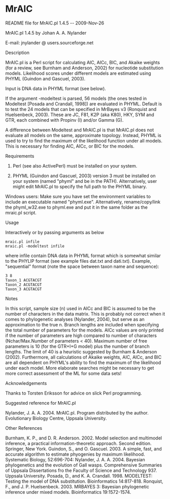MrAIC
=====

README file for MrAIC.pl 1.4.5 -- 2009-Nov-26

MrAIC.pl 1.4.5 by Johan A. A. Nylander

E-mail: jnylander @ users.sourceforge.net

Description

MrAIC.pl is a Perl script for calculating AIC, AICc, BIC, and Akaike weights 
(for a review, see Burnham and Anderson, 2002) for nucleotide substitution 
models. Likelihood scores under different models are estimated using PHYML 
(Guindon and Gascuel, 2003).

Input is DNA data in PHYML format (see below).

If the argument -modeltest is parsed, 56 models (the ones tested in Modeltest 
[Posada and Crandall, 1998]) are evaluated in PHYML. Default is to test the 24 
models that can be specified in MrBayes v3 (Ronquist and Huelsenbeck, 2003). 
These are JC, F81, K2P (aka K80), HKY, SYM and GTR, each combined with Propinv 
(I) and/or Gamma (G).

A difference between Modeltest and MrAIC.pl is that MrAIC.pl does not evaluate 
all models on the same, approximate topology. Instead, PHYML is used to try to 
find the maximum of the likelihood function under all models. This is necessary 
for finding AIC, AICc, or BIC for the models.

Requirements

1) Perl (see also ActivePerl) must be installed on your system.

2) PHYML (Guindon and Gascuel, 2003) version 3 must be installed on your system 
(named "phyml" and be in the PATH). Alternatively, user might edit MrAIC.pl to 
specify the full path to the PHYML binary.

Windows users: Make sure you have set the environment variables to include an 
executable named "phyml.exe". Alternatively, rename/copy/link the phyml_w32.exe 
to phyml.exe and put it in the same folder as the mraic.pl script.


Usage

Interactively or by passing arguments as below

    mraic.pl infile
    mraic.pl -modeltest infile

where infile contain DNA data in PHYML format which is somewhat similar to the 
PHYLIP format (see example files dat.txt and dati.txt).
Example, "sequential" format (note the space between taxon name and sequence):

    3 8
    Taxon_1 ACGTACGT
    Taxon_2 ACGTACGT
    Taxon_3 ACGTACGT


Notes

In this script, sample size (n) used in AICc and BIC is assumed to be the 
number of characters in the data matrix. This is probably not correct when it 
comes to phylogenetic analyses (Nylander, 2004), but serve as an approximation 
to the true n.
Branch lengths are included when specifying the total number of parameters for 
the models.
AICc values are only printed if the number of parameters are high compared to 
number of characters (Nchar/Max.Number of parameters < 40). Maximum number of 
free parameters is 10 (for the GTR+I+G model) plus the number of branch 
lengths. The limit of 40 is a heuristic suggested by Burnham & Anderson (2002).
Furthermore, all calculations of Akaike weights, AIC, AICc, and BIC are all 
dependent on PHYML's ability to find the maximum of the likelihood under each 
model. More elaborate searches might be necessary to get more correct 
assessment of the ML for some data sets!


Acknowledgements

Thanks to Torsten Eriksson for advice on slick Perl programming.


Suggested reference for MrAIC.pl

Nylander, J. A. A. 2004. MrAIC.pl. Program distributed by the author. 
Evolutionary Biology Centre, Uppsala University.


Other References

Burnham, K. P., and D. R. Anderson. 2002. Model selection and multimodel 
inference, a practical information-theoretic approach. Second edition. 
Springer, New York.
Guindon, S., and O. Gascuel. 2003. A simple, fast, and accurate algorithm to 
estimate phyogenies by maximum likelihood. Systematic Biology, 52:696-704:
Nylander, J. A. A. 2004. Bayesian phylogenetics and the evolution of Gall 
wasps. Comprehensive Summaries of Uppsala Dissertations fro the Faculty of 
Science and Technology 937. Uppsala University.
Posada, D., and K. A. Crandall. 1998. MODELTEST: Testing the model of DNA 
substitution. Bioinformatics 14:817-818.
Ronquist, F., and J. P. Huelsenbeck. 2003. MRBAYES 3: Bayesian phylogenetic 
inference under mixed models. Bioinformatics 19:1572-1574.



